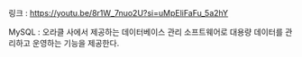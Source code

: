 링크 : https://youtu.be/8r1W_7nuo2U?si=uMpEliFaFu_5a2hY

MySQL : 오라클 사에서 제공하는 데이터베이스 관리 소프트웨어로 대용량 데이터를 관리하고 운영하는 기능을 제공한다.